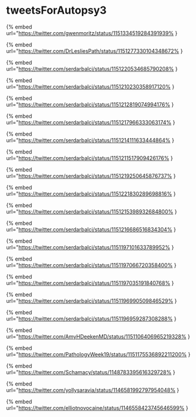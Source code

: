 # tweetsForAutopsy3

{% embed url="https://twitter.com/gwenmoritz/status/1151334519284391939% }

{% embed url="https://twitter.com/DrLesliesPath/status/1151277330104348672% }

{% embed url="https://twitter.com/serdarbalci/status/1151220534685790208% }

{% embed url="https://twitter.com/serdarbalci/status/1151210230358917120% }

{% embed url="https://twitter.com/serdarbalci/status/1151212819074994176% }

{% embed url="https://twitter.com/serdarbalci/status/1151217966333063174% }

{% embed url="https://twitter.com/serdarbalci/status/1151214111633444864% }

{% embed url="https://twitter.com/serdarbalci/status/1151211517909426176% }

{% embed url="https://twitter.com/serdarbalci/status/1151219250645876737% }

{% embed url="https://twitter.com/serdarbalci/status/1151221830289698816% }

{% embed url="https://twitter.com/serdarbalci/status/1151215398932684800% }

{% embed url="https://twitter.com/serdarbalci/status/1151216686516834304% }

{% embed url="https://twitter.com/serdarbalci/status/1151197101633789952% }

{% embed url="https://twitter.com/serdarbalci/status/1151197066720358400% }

{% embed url="https://twitter.com/serdarbalci/status/1151197035191840768% }

{% embed url="https://twitter.com/serdarbalci/status/1151196990509846529% }

{% embed url="https://twitter.com/serdarbalci/status/1151196959287308288% }

{% embed url="https://twitter.com/AmyHDeekenMD/status/1151106406965219328% }

{% embed url="https://twitter.com/PathologyWeek19/status/1151175536892211200% }

{% embed url="https://twitter.com/Schamacy/status/1148783395616329728% }

{% embed url="https://twitter.com/yollysaravia/status/1146581992797954048% }

{% embed url="https://twitter.com/elliotnovocaine/status/1146558423745646599% }

